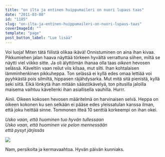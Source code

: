 ```yaml
---
title: "on ilta ja entinen huippumaileri on nuori lupaus taas"
date: "2011-03-08"
id: "1185"
slug: "on-ilta-ja-entinen-huippumaileri-on-nuori-lupaus-taas"
coverImageId: ""
template: "page"
post_button_label: "Lue lisää"
---
```


Voi luoja! Miten tätä fiilistä olikaa ikävä! Onnistuminen on aina ihan kivaa. Pikkumiehen jalan haava näyttää törkeen hyvältä verrattuna siihen, miltä se näytti viel viikko sitte. Ja oli älyttömän ihanaa olla taas _oikeen_ hevosen selässä. Käveltiin vaan reilut viis kilsaa, mut silti. Ihan kohtalaisen lämminhenkinen pikkuheppa. Ton selässä ei kyllä edes omaa lettiää voi pyyhkästä pois silmiltä, hippasen räjähdysarka. Mut mitä sitä pienistä, kyllä seki siitä. Eikä lönkytä ihan mitään säästökävelyä, ton pitusilla jaloilla maisema vaihtuu kävellenki ihan asiallisella vauhilla. Hurrr.  
  
Ainii. Oikeen kokosen hevosen määritelmä on harvinaisen selvä. Heppa on oikeen kokonen ku sen selkään ei pääse edes yleissatulan kanssa ilman, että joku heittää sinne. Tommonen itteä 10 senttiä korkeempi on ihan okei.  
  
_Usko vaan, että huominen tuo hyvän tullessaan_  
_Usko vaan, että huominen vie pelon mennessään_  
_että pysyt järjissäs_  
  

[![](/images/nimet%25C3%25B6n12.png)](https://lh6.googleusercontent.com/-3XrSLQGvqsI/TXaIF1K4e8I/AAAAAAAAAC8/zg9NI8ZMRdI/s1600/nimet%25C3%25B6n12.png)

Nam, persikoita ja kermavaahtoa. Hyvän päivän kunniaks.
